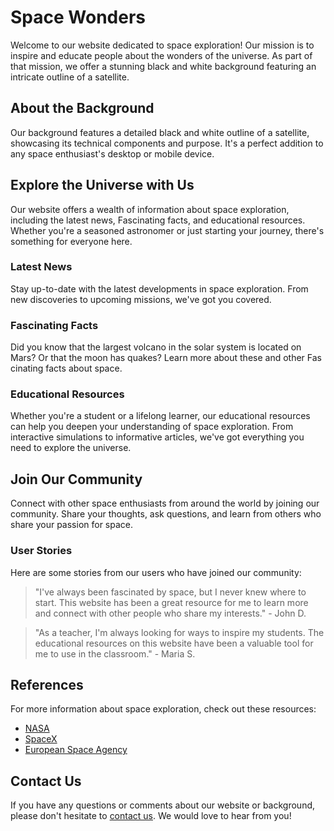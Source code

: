<!--font:Poppins-->

# Space Wonders

Welcome to our website dedicated to space exploration! Our mission is to inspire and educate people about the wonders of the universe. As part of that mission, we offer a stunning black and white background featuring an intricate outline of a satellite.

## About the Background

Our background features a detailed black and white outline of a satellite, showcasing its technical components and purpose. It's a perfect addition to any space enthusiast's desktop or mobile device.

## Explore the Universe with Us

Our website offers a wealth of information about space exploration, including the latest news, Fas<wbr>ci<wbr>na<wbr>ting facts, and educational resources. Whether you're a seasoned astronomer or just starting your journey, there's something for everyone here.

### Latest News

Stay up-to-date with the latest developments in space exploration. From new discoveries to upcoming missions, we've got you covered.

### Fas<wbr>ci<wbr>na<wbr>ting Facts

Did you know that the largest volcano in the solar system is located on Mars? Or that the moon has quakes? Learn more about these and other Fas<wbr>ci<wbr>na<wbr>ting facts about space.

### Educational Resources

Whether you're a student or a lifelong learner, our educational resources can help you deepen your understanding of space exploration. From interactive simulations to informative articles, we've got everything you need to explore the universe.

## Join Our Community

Connect with other space enthusiasts from around the world by joining our community. Share your thoughts, ask questions, and learn from others who share your passion for space.

### User Stories

Here are some stories from our users who have joined our community:

> "I've always been fascinated by space, but I never knew where to start. This website has been a great resource for me to learn more and connect with other people who share my interests." - John D.

> "As a teacher, I'm always looking for ways to inspire my students. The educational resources on this website have been a valuable tool for me to use in the classroom." - Maria S.

## References

For more information about space exploration, check out these resources:

-   [NASA](#)
-   [SpaceX](#)
-   [European Space Agency](#)

## Contact Us

If you have any questions or comments about our website or background, please don't hesitate to [contact us](#). We would love to hear from you!

<!--

Write me content for website with wallpaper which alt text is:

"A black and white outline of a satellite, with intricate details that showcase its technical components and purpose."

The name/title of the page should not be 1:1 copy of the alt text but rather a real content of the website which is using this wallpaper.

- Use markdown format
- Start with heading
- Heading should be short and concise
- The content should look like a real website
- The website should not be about the wallpaper, wallpaper is just a related background
- Heading should be contain work "wallpaper" or "background"
- Include real sections like references, contact, user stories, etc. use things relevant to the page purpose.
- Feel free to use structure like headings, bullets, numbering, blockquotes, paragraphs, horizontal lines, etc.
- You can use formatting like bold or _italic_
- You can include UTF-8 emojis
- Links should be only #hash anchors (and you can refer to the document itself)
- Do not include images


---


# Space Exploration Wallpaper

Welcome to our website dedicated to space exploration! Our mission is to inspire and educate people about the wonders of the universe. As part of that mission, we offer a stunning black and white wallpaper featuring an intricate outline of a satellite.

## About the Wallpaper

Our wallpaper features a detailed black and white outline of a satellite, showcasing its technical components and purpose. The design is perfect for anyone who loves space and wants to add a touch of elegance to their desktop or mobile device.

## Why Choose Our Wallpaper?

Our wallpaper is not only visually stunning, but it also represents our passion for space exploration. By choosing our wallpaper, you are supporting our mission to inspire and educate people about the universe. Plus, it's free!

## User Stories

Here are some stories from our users who have downloaded and used our wallpaper:

> "I love this wallpaper! It's so detailed and elegant. Every time I look at it, I'm reminded of the incredible technology that makes space exploration possible." - Sarah K.

> "As an aspiring astronaut, I'm always looking for ways to stay inspired. This wallpaper is the perfect reminder of why I'm pursuing my dreams." - Alex L.

## References

For more information about space exploration, check out these resources:

- [NASA](#)
- [SpaceX](#)
- [European Space Agency](#)

## Contact Us

If you have any questions or comments about our website or wallpaper, please don't hesitate to [contact us](#). We would love to hear from you!


---


Heading should not include word "wallpaper". The website should not be about the wallpaper itself, wallpaper is just a related background, rewrite whole content.


---


# Discover the Wonders of Space

Welcome to our website dedicated to space exploration! Our mission is to inspire and educate people about the wonders of the universe. As part of that mission, we offer a stunning black and white background featuring an intricate outline of a satellite.

## About the Background

Our background features a detailed black and white outline of a satellite, showcasing its technical components and purpose. It's a perfect addition to any space enthusiast's desktop or mobile device.

## Explore the Universe with Us

Our website offers a wealth of information about space exploration, including the latest news, Fas<wbr>ci<wbr>na<wbr>ting facts, and educational resources. Whether you're a seasoned astronomer or just starting your journey, there's something for everyone here.

### Latest News

Stay up-to-date with the latest developments in space exploration. From new discoveries to upcoming missions, we've got you covered.

### Fas<wbr>ci<wbr>na<wbr>ting Facts

Did you know that the largest volcano in the solar system is located on Mars? Or that the moon has quakes? Learn more about these and other Fas<wbr>ci<wbr>na<wbr>ting facts about space.

### Educational Resources

Whether you're a student or a lifelong learner, our educational resources can help you deepen your understanding of space exploration. From interactive simulations to informative articles, we've got everything you need to explore the universe.

## Join Our Community

Connect with other space enthusiasts from around the world by joining our community. Share your thoughts, ask questions, and learn from others who share your passion for space.

### User Stories

Here are some stories from our users who have joined our community:

> "I've always been fascinated by space, but I never knew where to start. This website has been a great resource for me to learn more and connect with other people who share my interests." - John D.

> "As a teacher, I'm always looking for ways to inspire my students. The educational resources on this website have been a valuable tool for me to use in the classroom." - Maria S.

## References

For more information about space exploration, check out these resources:

- [NASA](#)
- [SpaceX](#)
- [European Space Agency](#)

## Contact Us

If you have any questions or comments about our website or background, please don't hesitate to [contact us](#). We would love to hear from you!


---


Write me a Google font which is best fitting for the website.

Pick from the list:
- Roboto
- Dancing Script
- Lobster
- Poppins
- Barlow Condensed
- IBM Plex Sans
- Raleway
- Orbitron
- Exo 2
- Lato
- Great Vibes
- Futura
- Open Sans
- Inter
- Alegreya
- Montserrat
- Playfair Display


Write just the font name nothing else.


---


Poppins

-->

